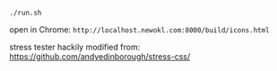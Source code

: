 `./run.sh`

open in Chrome: `http://localhost.newokl.com:8000/build/icons.html`

stress tester hackily modified from: https://github.com/andyedinborough/stress-css/